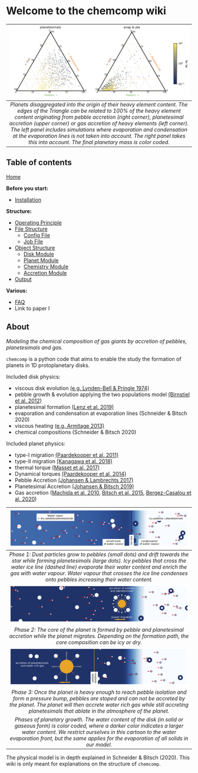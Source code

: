 # Welcome to the chemcomp wiki
|![Dreieck](images/dreieck.png)|
|:---:|
|*Planets disaggregated into the origin of their heavy element content. The edges of the Triangle can be related to 100% of the heavy element content originating from pebble accretion (right corner), planetesimal accretion (upper corner) or gas accretion of heavy elements (left corner). The left panel includes simulations where evaporation and condensation at the evaporation lines is not taken into account. The right panel takes this into account. The final planetary mass is color coded.*|

## Table of contents
[Home](Home)  

**Before you start:**  
- [Installation](Installation)

**Structure:**  
- [Operating Principle](Operating-Principle) 
- [File Structure](File-Structure)  
  - [Config File](Config-File)    
  - [Job File](Job-File) 
- [Object Structure](Object-Structure) 
  - [Disk Module](Disk-Module)  
  - [Planet Module](Planet-Module)  
  - [Chemistry Module](Chemistry-Module)  
  - [Accretion Module](Accretion-Module)      
- [Output](Output)  


**Various:**  
- [FAQ](FAQ)  
- Link to paper I

## About

*Modeling the chemical composition of gas giants by accretion of pebbles, planetesimals and gas.*

`chemcomp` is a python code that aims to enable the study the formation of planets in 1D protoplanetary disks. 

Included disk physics:
- viscous disk evolution [(e.g. Lynden-Bell & Pringle 1974)](https://ui.adsabs.harvard.edu/abs/1974MNRAS.168..603L/abstract)
- pebble growth & evolution applying the two populations model [(Birnstiel et al. 2012)](https://ui.adsabs.harvard.edu/abs/2012A%26A...539A.148B/abstract)
- planetesimal formation [(Lenz et al. 2019)](https://ui.adsabs.harvard.edu/abs/2019ApJ...874...36L/abstract)
- evaporation and condensation at evaporation lines (Schneider & Bitsch 2020)
- viscous heating [(e.g. Armitage 2013)](https://ui.adsabs.harvard.edu/abs/2013apf..book.....A/abstract)
- chemical compositions (Schneider & Bitsch 2020)

Included planet physics:
- type-I migration [(Paardekooper et al. 2011)](https://ui.adsabs.harvard.edu/abs/2011MNRAS.410..293P/abstract)
- type-II migration [(Kanagawa et al. 2018)](https://ui.adsabs.harvard.edu/abs/2018ApJ...861..140K/abstract)
- thermal torque [(Masset et al. 2017)](https://ui.adsabs.harvard.edu/abs/2017MNRAS.472.4204M/abstract)
- Dynamical torques [(Paardekooper et al. 2014)](https://ui.adsabs.harvard.edu/abs/2014MNRAS.444.2031P/abstract)
- Pebble Accretion [(Johansen & Lambrechts 2017)](https://ui.adsabs.harvard.edu/abs/2017AREPS..45..359J/abstract)
- Planetesimal Accretion [(Johansen & Bitsch 2019)](https://ui.adsabs.harvard.edu/abs/2019A%26A...631A..70J/abstract)
- Gas accretion ([Machida et al. 2010](https://ui.adsabs.harvard.edu/abs/2010MNRAS.405.1227M/abstract), [Bitsch et al. 2015](https://ui.adsabs.harvard.edu/abs/2015A%26A...582A.112B/abstract), [Bergez-Casalou et al. 2020](https://ui.adsabs.harvard.edu/abs/2020arXiv201000485B/abstract))


| ![0](images/background_0.png) |
|:--:|  
| *Phase 1: Dust particles grow to pebbles (small dots) and drift towards the star while forming planetesimals (large dots). Icy pebbles that cross the water ice line (dashed line) evaporate their water content and enrich the gas with water vapour. Water vapour that crosses the ice line condenses onto pebbles increasing their water content.* | 
| ![1](images/background_1.png) | 
| *Phase 2: The core of the planet is formed by pebble and planetesimal accretion while the planet migrates. Depending on the formation path, the core composition can be icy or dry.* |
| ![2](images/background_2.png) |
| *Phase 3: Once the planet is heavy enough to reach pebble isolation and form a pressure bump, pebbles are stoped and can not be accreted by the planet. The planet will then accrete water rich gas while still accreting planetesimals that ablate in the atmosphere of the planet.* |
| *Phases of planetary growth. The water content of the disk (in solid or gaseous form) is color coded, where a darker color indicates a larger water content. We restrict ourselves in this cartoon to the water evaporation front, but the same applies for the evaporation of all solids in our model.* |

The physical model is in depth explained in Schneider & Bitsch (2020). This wiki is only meant for explanations on the structure of `chemcomp`.
